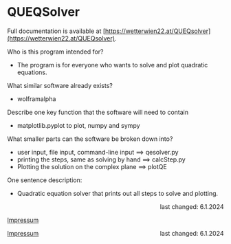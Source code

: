 # QUEQSolver

Full documentation is available at [https://wetterwien22.at/QUEQsolver](https://wetterwien22.at/QUEQsolver).


Who is this program intended for?

- The program is for everyone who wants to solve and plot quadratic equations.

What similar software already exists?

- wolframalpha

Describe one key function that the software will need to contain

- matplotlib.pyplot to plot, numpy and sympy

What smaller parts can the software be broken down into?

- user input, file input, command-line input ==> qesolver.py
- printing the steps, same as solving by hand ==> calcStep.py
- Plotting the solution on the complex plane ==> plotQE

One sentence description:

- Quadratic equation solver that prints out all steps to solve and plotting.

 <p align="right">last changed: 6.1.2024</p>

[Impressum](https://wetterwien22.at/impressum.html)

<div style="display: flex; justify-content: space-between; width: 100%;">
    <a href="https://wetterwien22.at/impressum.html">Impressum</a>
    <span>last changed: 6.1.2024</span>
</div>
